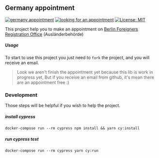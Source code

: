 Germany appointment
------------------------------------
[![germany appointment][cypress_badge]][cypress_link]
[![looking for an appointment][test_badge]][test_link]
[![License: MIT][licence_badge]][licence_link]

This project help you to make an appointment on [Berlin Foreigners Registration Office][berlin_form_link] (Ausländerbehörde)

##### Usage

To start to use this project you just need to `fork` the project, and you will receive an email.

> Look we aren't finish the appointment yet because this lib is work in progress yet, 
> But if you receive an email from github, it's mean there are an appointment free :)

### Development

Those steps will be helpful if you wish to help the project.

##### install cypress
```shell script
docker-compose run --rm cypress npm install && yarn cy:install
```

##### run cypress test
```shell script
docker-compose run --rm cypress yarn cy:run
```

[cypress_badge]: https://img.shields.io/endpoint?url=https://dashboard.cypress.io/badge/detailed/so3pi8&style=flat&logo=cypress
[cypress_link]: https://dashboard.cypress.io/projects/so3pi8/runs
[test_badge]: https://github.com/eerison/germany-appointment/workflows/Looking%20for%20an%20appointment/badge.svg?branch=master
[test_link]: https://github.com/eerison/germany-appointment/actions?query=workflow%3A%22Looking+for+an+appointment%22+branch%3Amaster
[licence_badge]: https://img.shields.io/badge/License-MIT-yellow.svg
[licence_link]: https://github.com/eerison/germany-appointment/blob/master/LICENSE
[berlin_form_link]: https://formular.berlin.de/xima-forms-29/get/14963116144270000?mandantid=/OTVBerlin_LABO_XIMA/000-01/instantiationTasks.properties